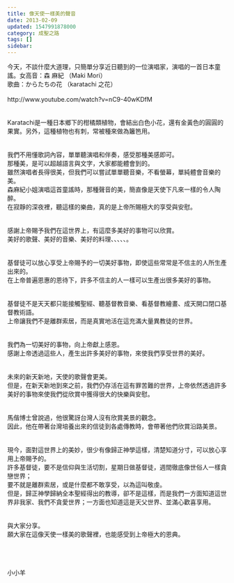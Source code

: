 ```yaml
---
title: 像天使一樣美的聲音
date: 2013-02-09
updated: 1547991878000
category: 成聖之路
tags: []
sidebar: 
---
```


<p>今天，不談什麼大道理，只簡單分享近日聽到的一位演唱家，演唱的一首日本童謠。<!--more-->女高音：森 麻紀 （Maki Mori）<br/>歌曲：からたちの花 （karatachi 之花）<br/><br/>http://www.youtube.com/watch?v=nC9-40wKDfM<br/><br/><br/>Karatachi是一種日本鄉下的柑橘類植物，會結出白色小花，還有金黃色的圓圓的果實。另外，這種植物也有刺，常被種來做為籬笆用。<br/><br/><br/>我們不用懂歌詞內容，單單聽演唱和伴奏，感受那種美感即可。<br/>那種美，是可以超越語言與文字，大家都能體會到的。<br/>雖然演唱者長得很美，但我們可以嘗試單單聽音樂，不看螢幕，單純體會音樂的美。<br/>森麻紀小姐演唱這首童謠時，那種聲音的美，簡直像是天使下凡來一樣的令人陶醉。<br/>在寂靜的深夜裡，聽這樣的樂曲，真的是上帝所賜極大的享受與安慰。<br/><br/><br/>感謝上帝賜予我們在這世界上，有這麼多美好的事物可以欣賞。<br/>美好的歌聲、美好的音樂、美好的料理、、、、、。<br/><br/><br/>基督徒可以放心享受上帝賜予的一切美好事物，即使這些常常是不信主的人所生產出來的。<br/>在上帝普遍恩惠的恩待下，許多不信主的人一樣可以生產出很多美好的事物。<br/><br/><br/>基督徒不是天天都只能接觸聖經、聽基督教音樂、看基督教繪畫、成天開口閉口基督教術語。<br/>上帝讓我們不是離群索居，而是真實地活在這充滿大量異教徒的世界。<br/><br/><br/>我們為一切美好的事物，向上帝獻上感恩。<br/>感謝上帝透過這些人，產生出許多美好的事物，來使我們享受世界的美好。<br/><br/><br/>未來的新天新地，天使的歌聲會更美。<br/>但是，在新天新地到來之前，我們仍存活在這有罪苦難的世界，上帝依然透過許多美好的事物來使我們從欣賞中獲得很大的快樂與安慰。<br/><br/><br/>馬偕博士曾說過，他很驚訝台灣人沒有欣賞美景的觀念。<br/>因此，他在帶著台灣培養出來的信徒到各處傳教時，會帶著他們欣賞沿路美景。<br/><br/><br/>現今，面對這世界上的美妙，很少有像歸正神學這樣，清楚知道分寸，可以放心享用上帝賜予的。<br/>許多基督徒，要不是信仰與生活切割，星期日做基督徒，週間徹底像世俗人一樣貪戀世界；<br/>要不就是離群索居，或是什麼都不敢享受，以為這叫敬虔。<br/>但是，歸正神學歸納全本聖經得出的教導，卻不是這樣，而是我們一方面知道這世界非我家、我們不貪愛世界；一方面也知道這是天父世界、並滿心歡喜享用。<br/><br/><br/>與大家分享。<br/>願大家在這像天使一樣美的歌聲裡，也能感受到上帝極大的恩典。<br/><br/><br/><br/><br/>小小羊<br/><br/><br/><br/></p>